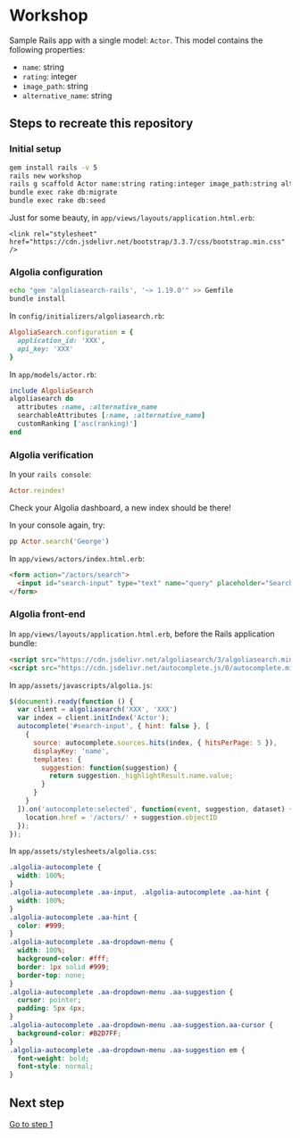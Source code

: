 # Workshop

Sample Rails app with a single model: `Actor`.
This model contains the following properties:
- `name`: string
- `rating`: integer
- `image_path`: string
- `alternative_name`: string

## Steps to recreate this repository

### Initial setup

```sh
gem install rails -v 5
rails new workshop
rails g scaffold Actor name:string rating:integer image_path:string alternative_name:string
bundle exec rake db:migrate
bundle exec rake db:seed
```

Just for some beauty, in `app/views/layouts/application.html.erb`:
```
<link rel="stylesheet" href="https://cdn.jsdelivr.net/bootstrap/3.3.7/css/bootstrap.min.css" />
```

### Algolia configuration

```sh
echo "gem 'algoliasearch-rails', '~> 1.19.0'" >> Gemfile
bundle install
```

In `config/initializers/algoliasearch.rb`:

```ruby
AlgoliaSearch.configuration = {
  application_id: 'XXX',
  api_key: 'XXX'
}
```

In `app/models/actor.rb`:
```ruby
include AlgoliaSearch
algoliasearch do
  attributes :name, :alternative_name
  searchableAttributes [:name, :alternative_name]
  customRanking ['asc(ranking)']
end
```

### Algolia verification

In your `rails console`:

```ruby
Actor.reindex!
```

Check your Algolia dashboard, a new index should be there!

In your console again, try:

```ruby
pp Actor.search('George')
```

In `app/views/actors/index.html.erb`:

```html
<form action="/actors/search">
  <input id="search-input" type="text" name="query" placeholder="Search for actors..."/>
</form>
```

### Algolia front-end

In `app/views/layouts/application.html.erb`, before the Rails application bundle:

```html
<script src="https://cdn.jsdelivr.net/algoliasearch/3/algoliasearch.min.js"></script>
<script src="https://cdn.jsdelivr.net/autocomplete.js/0/autocomplete.min.js"></script>
```

In `app/assets/javascripts/algolia.js`:

```js
$(document).ready(function () {
  var client = algoliasearch('XXX', 'XXX')
  var index = client.initIndex('Actor');
  autocomplete('#search-input', { hint: false }, [
    {
      source: autocomplete.sources.hits(index, { hitsPerPage: 5 }),
      displayKey: 'name',
      templates: {
        suggestion: function(suggestion) {
          return suggestion._highlightResult.name.value;
        }
      }
    }
  ]).on('autocomplete:selected', function(event, suggestion, dataset) {
    location.href = '/actors/' + suggestion.objectID
  });
});
```

In `app/assets/stylesheets/algolia.css`:

```css
.algolia-autocomplete {
  width: 100%;
}
.algolia-autocomplete .aa-input, .algolia-autocomplete .aa-hint {
  width: 100%;
}
.algolia-autocomplete .aa-hint {
  color: #999;
}
.algolia-autocomplete .aa-dropdown-menu {
  width: 100%;
  background-color: #fff;
  border: 1px solid #999;
  border-top: none;
}
.algolia-autocomplete .aa-dropdown-menu .aa-suggestion {
  cursor: pointer;
  padding: 5px 4px;
}
.algolia-autocomplete .aa-dropdown-menu .aa-suggestion.aa-cursor {
  background-color: #B2D7FF;
}
.algolia-autocomplete .aa-dropdown-menu .aa-suggestion em {
  font-weight: bold;
  font-style: normal;
}
```

## Next step

[Go to step 1](https://github.com/Jerskouille/workshop/tree/step1)
